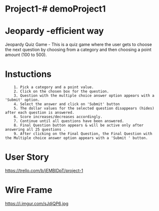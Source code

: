 # Project1-# demoProject1
# Jeopardy -efficient way

Jeopardy Quiz Game - This is a quiz game where the user gets to choose the next question by choosing from a category and then choosing a point amount (100 to 500). 

# Instuctions 
```
    1. Pick a category and a point value.
    2. Click on the chosen box for the question.
    3. Question with the multiple choice answer option appears with a 'Submit' option.
    4. Select the answer and click on 'Submit' button
    5. The dollar values for the selected question disappears (hides) after each question is answered.
    6. Score increases/decreases accordingly.
    7. Continue until all questions have been answered. 
    8. Final Question button appears & will be active only after answering all 25 questions .
    9. After clicking on the Final Question, the Final Question with the Multiple choice answer option appears with a 'Submit ' button.

```

# User Story

https://trello.com/b/jEMBIDpT/project-1

# Wire Frame 

https://i.imgur.com/sJdjQP6.jpg




